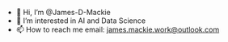 - 👋 Hi, I’m @James-D-Mackie
- 👀 I’m interested in AI and Data Science
- 📫 How to reach me email: james.mackie.work@outlook.com

<!---
James-D-Mackie/James-D-Mackie is a ✨ special ✨ repository because its `README.md` (this file) appears on your GitHub profile.
You can click the Preview link to take a look at your changes.
--->
